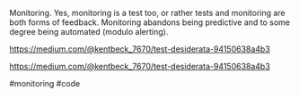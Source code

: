 Monitoring. Yes, monitoring is a test too, or rather tests and monitoring are both forms of feedback. Monitoring abandons being predictive and to some degree being automated (modulo alerting).

https://medium.com/@kentbeck_7670/test-desiderata-94150638a4b3

https://medium.com/@kentbeck_7670/test-desiderata-94150638a4b3

#monitoring #code